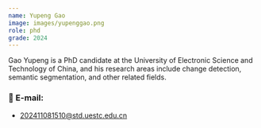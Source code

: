 ```yaml
---
name: Yupeng Gao
image: images/yupenggao.png
role: phd
grade: 2024
---
```


Gao Yupeng is a PhD candidate at the University of Electronic Science and Technology of China, and his research areas include change detection, semantic segmentation, and other related fields.

### 📧 E-mail:
- 202411081510@std.uestc.edu.cn

